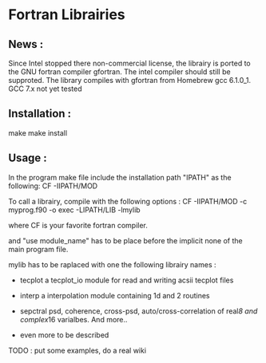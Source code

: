 Fortran Librairies
===============================

News :
------
Since Intel stopped there non-commercial license, the librairy is ported to the GNU fortran compiler gfortran.
The intel compiler should still be supproted.
The library compiles with gfortran from Homebrew gcc 6.1.0_1. GCC 7.x not yet tested

Installation :
--------------
make
make install

Usage :
-------
In the program make file include the installation path "IPATH" as the following:
CF -IIPATH/MOD

To call a librairy, compile with the following options :
CF -IIPATH/MOD -c myprog.f90 -o exec -LIPATH/LIB -lmylib

where CF is your favorite fortran compiler.

and "use module_name" has to be place before the implicit none of the main
program file.

mylib has to be raplaced with one the following librairy names :
- tecplot
  a tecplot_io module for read and writing acsii tecplot files

- interp
  a interpolation module containing 1d and 2 routines

- sepctral
  psd, coherence, cross-psd, auto/cross-correlation of real*8 and complex*16 varialbes. And more..

- even more to be described

TODO : put some examples, do a real wiki
